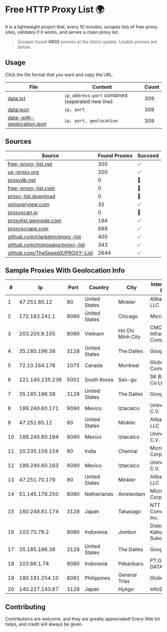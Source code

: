 
# Free HTTP Proxy List 🌍

It is a lightweight project that, every 10 minutes, scrapes lots of free-proxy sites, validates if it works, and serves a clean proxy list.


> Scraper found **4802** proxies at the latest update. Usable proxies are below.

## Usage

Click the file format that you want and copy the URL.


|File|Content|Count|
|----|-------|-----|
|[data.txt](https://raw.githubusercontent.com/themiralay/Proxy-List-World/master/data.txt)|`ip_address:port` combined (seperated new line)|309|
|[data.json](https://raw.githubusercontent.com/themiralay/Proxy-List-World/master/data.json)|`ip, port`|309|
|[data-with-geolocation.json](https://raw.githubusercontent.com/themiralay/Proxy-List-World/master/data-with-geolocation.json)|`ip, port, geolocation`|309|

## Sources

|Source|Found Proxies|Succeed|
|------|-------------|-------|
|[free-proxy-list.net](https://free-proxy-list.net)|300|✅|
|[us-proxy.org](https://www.us-proxy.org)|200|✅|
|[proxydb.net](http://proxydb.net)|0|🚫|
|[free-proxy-list.com](https://free-proxy-list.com/?page=&port=&type%5B%5D=http&type%5B%5D=https&up_time=0&search=Search)|0|🚫|
|[proxy-list.download](https://www.proxy-list.download/HTTP)|0|🚫|
|[vpnoverview.com](https://vpnoverview.com/privacy/anonymous-browsing/free-proxy-servers)|32|✅|
|[proxyscan.io](https://www.proxyscan.io)|0|🚫|
|[proxylist.geonode.com](https://proxylist.geonode.com/api/proxy-list?limit=300&page=1&sort_by=lastChecked&sort_type=desc&protocols=http,https)|194|✅|
|[proxyscrape.com](https://api.proxyscrape.com/v2/?request=displayproxies&protocol=http&timeout=10000&country=all&ssl=all&anonymity=all)|689|✅|
|[github.com/clarketm/proxy-list](https://raw.githubusercontent.com/clarketm/proxy-list/master/proxy-list-raw.txt)|400|✅|
|[github.com/monosans/proxy-list](https://raw.githubusercontent.com/monosans/proxy-list/main/proxies/http.txt)|343|✅|
|[github.com/TheSpeedX/PROXY-List](https://raw.githubusercontent.com/TheSpeedX/PROXY-List/master/http.txt)|2644|✅|


## Sample Proxies With Geolocation Info

|#|Ip|Port|Country|City|Internet Service Provider|
|-|--|----|-------|----|-------------------------|
|1|47.251.85.12|80|United States|Minkler|Alibaba Cloud LLC|
|2|172.183.241.1|8080|United States|Chicago|Microsoft|
|3|203.205.9.105|8080|Vietnam|Ho Chi Minh City|CMC Telecom Infrastructure Company|
|4|35.185.196.38|3128|United States|The Dalles|Google LLC|
|5|72.10.164.178|1075|Canada|Montreal|GloboTech Communications|
|6|221.140.235.236|5001|South Korea|Seo-gu|SK Broadband Co Ltd|
|7|35.185.196.38|3128|United States|The Dalles|Google LLC|
|8|189.240.60.171|9090|Mexico|Iztacalco|Uninet S.A. de C.V.|
|9|47.251.85.12|80|United States|Minkler|Alibaba Cloud LLC|
|10|189.240.60.164|9090|Mexico|Iztacalco|Uninet S.A. de C.V.|
|11|20.235.159.154|80|India|Chennai|Microsoft Corporation|
|12|189.240.60.163|9090|Mexico|Iztacalco|Uninet S.A. de C.V.|
|13|47.251.70.179|80|United States|Minkler|Alibaba Cloud LLC|
|14|51.145.176.250|8080|Netherlands|Amsterdam|Microsoft Corporation|
|15|160.248.81.174|3128|Japan|Takasago|NTT PC Communications, Inc.|
|16|103.70.79.2|8080|Indonesia|Jombor|Diskominfo Kabupaten Sukoharjo|
|17|35.185.196.38|3128|United States|The Dalles|Google LLC|
|18|103.68.1.74|8080|Indonesia|Pekanbaru|PT.GLOBALRIAU DATA SOLUSI|
|19|180.191.254.10|8081|Philippines|General Trias|Globe Telecom|
|20|140.227.143.67|3128|Japan|Hyōgo|InfoSphere|



## Contributing

Contributions are welcome, and they are greatly appreciated! Every
little bit helps, and credit will always be given.


